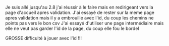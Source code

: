 Je suis allé jusqu'au 2.8 j'ai réussir à le faire mais en redirigeant vers la page d'accueil apres validation.
J'ai essayé de rester sur la meme page apres validation mais il y a embrouille avec l'id, du coup les chemins ne points pas vers le bon csv
J'ai essayé d'utiliser une page intermédiaire mais elle ne veut pas garder l'id de la page, du coup elle fou le bordel


GROSSE difficulté à jouer avec l'id !!!
